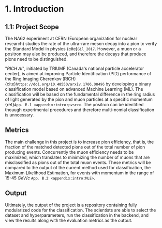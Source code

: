 # 1. Introduction

## 1.1: Project Scope
The NA62 experiment at CERN (European organization for nuclear research) studies the rate of the ultra-rare meson decay into a pion to verify the Standard Model in physics {cite}`Gil_2017`. However, a muon or a positron may also be produced, and therefore the decays that produce pions need to be distinguished.

 "*RICH AI*", initiated by TRIUMF (Canada's national particle accelerator center), is aimed at improving Particle Identification (PID) performance of the Ring Imaging Cherenkov (RICH) {cite}`https://doi.org/10.48550/arxiv.1706.08496` by developing a binary classification model based on advanced Machine Learning (ML). The classification will be based on the fundamental difference in the ring radius of light generated by the pion and muon particles at a specific momentum {ref}`App. B.1 <appendix:intro:pvsrr>`. The positron can be identified thouugh experimental procedures and therefore multi-nomial classification is unncessary. 

## Metrics 
The main challenge in this project is to increase pion efficiency, that is, the fraction of the matched detected pions out of the total number of pion producing events. Concurrently the muon efficiency needs to be maximized, which translates to minimizing the number of muons that are misclassified as pions out of the total muon events. These metrics will be compared to the output of the current method used for classification, the Maximum Likelihood Estimation, for events with momentum in the range of 15-45 $GeV/c$ `App. B.2 <appendix:intro:MLE>`.

## Output
Ultimately, the output of the project is a repository containing fully modularized code for the classification. The scientists are able to  select the dataset and hyperparameters, run the classification in the backend, and view the results along with the evaluation metrics as the output. 
